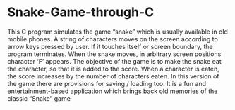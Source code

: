 # Snake-Game-through-C
This C program simulates the game “snake” which is usually available in old mobile phones.
A string of characters moves on the screen according to arrow keys pressed by user. If it 
touches itself or screen boundary, the program terminates. When the snake moves, in 
arbitrary screen positions character ‘F’ appears.
The objective of the game is to make the snake eat the character, so that it is added to the 
score. When a character is eaten, the score increases by the number of characters eaten.
In this version of the game there are provisions for saving / loading too.
It is a fun and entertainment-based application which brings back old memories of the classic 
“Snake” game
